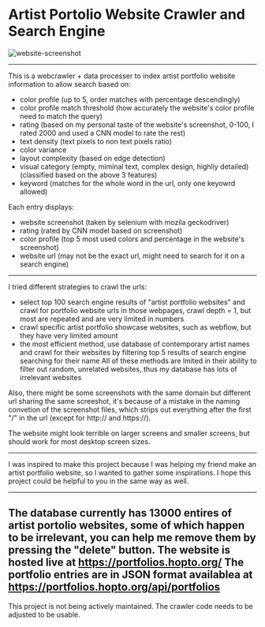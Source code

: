 # Artist Portolio Website Crawler and Search Engine

![website-screenshot](https://github.com/user-attachments/assets/5e518d59-3e81-453e-a841-a88dc052ec32)


---

This is a webcrawler + data processer to index artist portfolio website information to allow search based on:
- color profile (up to 5, order matches with percentage descendingly)
- color profile match threshold (how accurately the website's color profile need to match the query)
- rating (based on my personal taste of the website's screenshot, 0-100, I rated 2000 and used a CNN model to rate the rest)
- text density (text pixels to non text pixels ratio)
- color variance
- layout complexity (based on edge detection)
- visual category (empty, miminal text, complex design, highliy detailed) (classified based on the above 3 features)
- keyword (matches for the whole word in the url, only one keyowrd allowed)

Each entry displays:
- website screenshot (taken by selenium with mozila geckodriver)
- rating (rated by CNN model based on screenshot)
- color profile (top 5 most used colors and percentage in the website's screenshot)
- website url (may not be the exact url, might need to search for it on a search engine)

---

I tried different strategies to crawl the urls:
- select top 100 search engine results of "artist portfolio websites" and crawl for portfolio website urls in those webpages, crawl depth = 1, but most are repeated and are very limited in numbers
- crawl specific artist portfolio showcase websites, such as webflow, but they have very limited amount
- the most efficient method, use database of contemporary artist names and crawl for their websites by filtering top 5 results of search engine searching for their name
All of these methods are lmited in their ability to filter out random, unrelated websites, thus my database has lots of irrelevant websites

Also, there might be some screenshots with the same domain but different url sharing the same screeshot, it's because of a mistake in the naming convetion of the screenshot files, which strips out everything after the first "/" in the url (except for http:// and https://).

The website might look terrible on larger screens and smaller screens, but should work for most desktop screen sizes.

---

I was inspired to make this project because I was helping my friend make an artist portfolio website, so I wanted to gather some inspirations. I hope this project could be helpful to you in the same way as well.

---
The database currently has 13000 entires of artist portolio websites, some of which happen to be irrelevant, you can help me remove them by pressing the "delete" button.
The website is hosted live at https://portfolios.hopto.org/
The portfolio entries are in JSON format availablea at https://portfolios.hopto.org/api/portfolios
---

This project is not being actively maintained. The crawler code needs to be adjusted to be usable.
